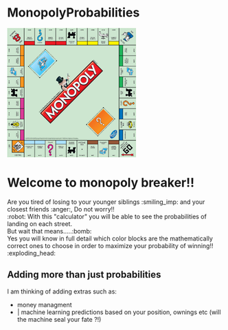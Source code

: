 <h1> MonopolyProbabilities</h1>
<img src = "./monopolyBoard.jpg" width = 300 height = 300>
<h1> Welcome to monopoly breaker!! </h1>
  <p> 
    Are you tired of losing to your younger siblings :smiling_imp: and your closest friends :anger:,
    Do not worry!!<br> :robot: With this "calculator" you will be able to see the probabilities of
    landing on each street.<br> But wait that means.....:bomb: <br> Yes you will know in full detail which color blocks are the
    mathematically correct ones to choose in order to maximize your probability of winning!! :exploding_head:
    
  </p>
  
  <h2>
    Adding more than just probabilities
  </h2>
  <p> 
    I am thinking of adding extras such as: <ul>
    <li>
     money managment
    </li>
    <li>|
     machine learning predictions based on your position, ownings etc (will the machine seal your fate ?!)
    </li>
  </p>


